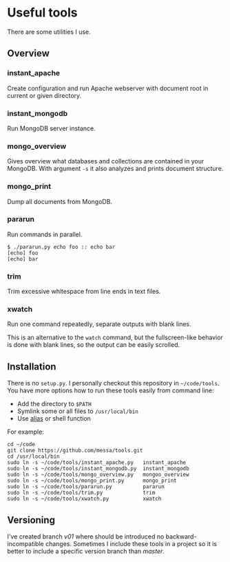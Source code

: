 
Useful tools
============

There are some utilities I use.

Overview
--------


### instant_apache

Create configuration and run Apache webserver with document root in current
or given directory.


### instant_mongodb

Run MongoDB server instance.


### mongo_overview

Gives overview what databases and collections are contained in your MongoDB.
With argument `-s` it also analyzes and prints document structure.


### mongo_print

Dump all documents from MongoDB.


### pararun

Run commands in parallel.

    $ ./pararun.py echo foo :: echo bar
    [echo] foo
    [echo] bar


### trim

Trim excessive whitespace from line ends in text files.


### xwatch

Run one command repeatedly, separate outputs with blank lines.

This is an alternative to the `watch` command, but the fullscreen-like
behavior is done with blank lines, so the output can be easily scrolled.


Installation
------------

There is no `setup.py`. I personally checkout this repository in `~/code/tools`.
You have more options how to run these tools easily from command line:

  - Add the directory to `$PATH`
  - Symlink some or all files to `/usr/local/bin`
  - Use [alias](http://www.gnu.org/software/bash/manual/html_node/Aliases.html)
    or shell function

For example:

    cd ~/code
    git clone https://github.com/messa/tools.git
    cd /usr/local/bin
    sudo ln -s ~/code/tools/instant_apache.py   instant_apache
    sudo ln -s ~/code/tools/instant_mongodb.py  instant_mongodb
    sudo ln -s ~/code/tools/mongo_overview.py   mongoo_overview
    sudo ln -s ~/code/tools/mongo_print.py      mongo_print
    sudo ln -s ~/code/tools/pararun.py          pararun
    sudo ln -s ~/code/tools/trim.py             trim
    sudo ln -s ~/code/tools/xwatch.py           xwatch


Versioning
----------

I've created branch _v01_ where should be introduced no backward-incompatible
changes. Sometimes I include these tools in a project so it is better to include
a specific version branch than _master_.





